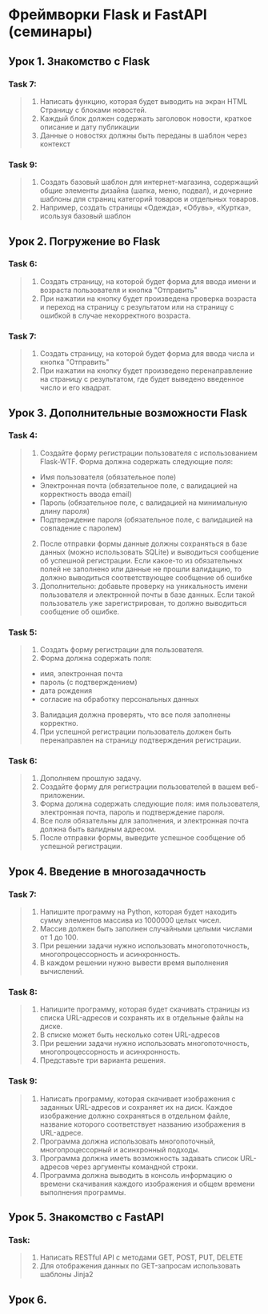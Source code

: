 # Фреймворки Flask и FastAPI (семинары)
## Урок 1. Знакомство с Flask

### Task 7: 
> 1. Написать функцию, которая будет выводить на экран HTML Страницу с блоками новостей.
> 2. Каждый блок должен содержать заголовок новости, краткое описание и дату публикации
> 3. Данные о новостях должны быть переданы в шаблон через контекст

### Task 9: 
> 1. Создать базовый шаблон для интернет-магазина, содержащий общие элементы дизайна (шапка, меню, подвал), и дочерние
> шаблоны для страниц категорий товаров и отдельных товаров.  
> 2. Например, создать страницы «Одежда», «Обувь», «Куртка», исользуя базовый шаблон

## Урок 2. Погружение во Flask

### Task 6:
> 1. Создать страницу, на которой будет форма для ввода имени
и возраста пользователя и кнопка "Отправить"
> 2. При нажатии на кнопку будет произведена проверка
возраста и переход на страницу с результатом или на
страницу с ошибкой в случае некорректного возраста.

### Task 7:
> 1. Создать страницу, на которой будет форма для ввода числа
и кнопка "Отправить"
> 2. При нажатии на кнопку будет произведено
перенаправление на страницу с результатом, где будет
выведено введенное число и его квадрат.

## Урок 3. Дополнительные возможности Flask

### Task 4:
> 1. Создайте форму регистрации пользователя с использованием Flask-WTF. Форма должна
содержать следующие поля:
> - Имя пользователя (обязательное поле)
> - Электронная почта (обязательное поле, с валидацией на корректность ввода email)
> - Пароль (обязательное поле, с валидацией на минимальную длину пароля)
> - Подтверждение пароля (обязательное поле, с валидацией на совпадение с паролем)
> 2. После отправки формы данные должны сохраняться в базе данных (можно использовать SQLite)
и выводиться сообщение об успешной регистрации. Если какое-то из обязательных полей не
заполнено или данные не прошли валидацию, то должно выводиться соответствующее
сообщение об ошибке
> 3. Дополнительно: добавьте проверку на уникальность имени пользователя и электронной почты в
базе данных. Если такой пользователь уже зарегистрирован, то должно выводиться сообщение
об ошибке.

### Task 5:
> 1. Создать форму регистрации для пользователя.
> 2. Форма должна содержать поля:
> - имя, электронная почта
> - пароль (с подтверждением)
> - дата рождения
> - согласие на обработку персональных данных
> 3. Валидация должна проверять, что все поля заполнены
корректно.
> 4. При успешной регистрации пользователь должен быть
перенаправлен на страницу подтверждения регистрации.

### Task 6:
> 1. Дополняем прошлую задачу.
> 2. Создайте форму для регистрации пользователей в вашем
веб-приложении.
> 3. Форма должна содержать следующие поля: имя
пользователя, электронная почта, пароль и подтверждение
пароля.
> 4. Все поля обязательны для заполнения, и электронная почта
должна быть валидным адресом.
> 5. После отправки формы, выведите успешное сообщение об
успешной регистрации.


## Урок 4. Введение в многозадачность

### Task 7:
> 1. Напишите программу на Python, которая будет находить
сумму элементов массива из 1000000 целых чисел. 
> 2. Массив должен быть заполнен случайными целыми числами
от 1 до 100.
> 3. При решении задачи нужно использовать многопоточность,
многопроцессорность и асинхронность.
> 4.  В каждом решении нужно вывести время выполнения
вычислений.

### Task 8:
> 1. Напишите программу, которая будет скачивать страницы из
списка URL-адресов и сохранять их в отдельные файлы на
диске. 
> 2. В списке может быть несколько сотен URL-адресов
> 3. При решении задачи нужно использовать многопоточность,
многопроцессорность и асинхронность. 
> 4. Представьте три варианта решения.

### Task 9:
> 1. Написать программу, которая скачивает изображения с заданных URL-адресов и
сохраняет их на диск. Каждое изображение должно сохраняться в отдельном
файле, название которого соответствует названию изображения в URL-адресе. 
> 2. Программа должна использовать многопоточный, многопроцессорный и
асинхронный подходы.
> 3. Программа должна иметь возможность задавать список URL-адресов через
аргументы командной строки.
> 4. Программа должна выводить в консоль информацию о времени скачивания
каждого изображения и общем времени выполнения программы.


## Урок 5. Знакомство с FastAPI

### Task:
> 1. Написать RESTful API с методами GET, POST, PUT, DELETE
> 2. Для отображения данных по GET-запросам использовать шаблоны Jinja2

## Урок 6.